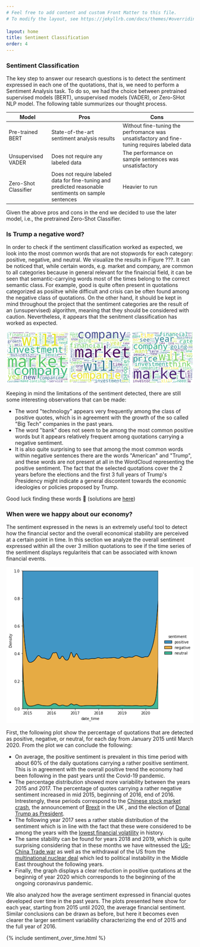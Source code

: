 ```yaml
---
# Feel free to add content and custom Front Matter to this file.
# To modify the layout, see https://jekyllrb.com/docs/themes/#overriding-theme-defaults

layout: home
title: Sentiment Classification
order: 4
---
```

### Sentiment Classification
The key step to answer our research questions is to detect the sentiment expressed in each one of the quotations, that is, we need to perform a Sentiment Analysis task. To do so, we had the choice between pretrained supervised models (BERT), unsupervised models (VADER), or Zero-SHot NLP model. The following table summurizes our thought process.

| Model |  Pros |  Cons |
|-------|-------|-------|
| Pre-trained BERT | State-of-the-art sentiment analysis results | Without fine-tuning the perfromance was unsatisfactory and fine-tuning requires labeled data |  
| Unsupervised VADER | Does not require any labeled data | The performance on sample sentences was unsatisfactory|
| Zero-Shot Classifier | Does not require labeled data for fine-tuning and predicted reasonable sentiments on sample sentences | Heavier to run| 

Given the above pros and cons in the end we decided to use the later model, i.e., the pretrained Zero-Shot Classifier.

### Is Trump a negative word?
In order to check if the sentiment classification worked as expected, we look into the most common words that are not stopwords for each category: positive, negative, and neutral. We visualize the results in Figure ???. It can be noticed that, while certain words, e.g. market and company, are common to all categories because in general relevant for the finaincial field, it can be seen that semantic-carrying words most of the times belong to the correct semantic class. For example, good is quite often present in quotations categorized as posiitve while difficult and crisis can be often found among the negative class of quotations. On the other hand, it should be kept in mind throughout the project that the sentiment categories are the result of an (unsupervised) algorithm, meaning that they should be considered with caution. Nevertheless, it appears that the senitment classification has worked as expected. 

![WordCloud chart of word frequency per sentiment class](./images/WordCloud_all.png "WordCloud chart of word frequency per sentiment class")

Keeping in mind the limitations of the sentiment detected, there are still some interesting observations that can be made:
- The word "technology" appears very frequently among the class of positive quotes, which is in agreement with the growth of the so called "Big Tech" companies in the past years. 
- The word "bank" does not seem to be among the most common positive words but it appears relatively frequent among quotations carrying a negative sentiment.
- It is also quite surprising to see that among the most common words within negative sentences there are the words "American" and "Trump", and these words are not present at all in the WordCloud representing the positive sentiment. The fact that the selected quotations cover the 2 years before the elections and the first 3 full years of Trump's Presidency might indicate a general discontent towards the economic ideologies or policies proposed by Trump. 

Good luck finding these words 🤣 (solutions are [here](about.markdown))

### When were we happy about our economy? 
The sentiment expressed in the news is an extremely useful tool to detect how the financial sector and the overall economical stability are perceived at a certain point in time. In this section we analyze the overall sentiment expressed within all the over 3 million quotations to see if the time series of the sentiment displays regulariteis that can be associated with known financial events. 

<p align="center">
  <img src="./images/time_series_sentiment_percentage.png" />
</p>

First, the following plot show the percentage of quotations that are detected as positive, negative, or neutral, for each day from January 2015 until March 2020. From the plot we can conclude the following:
- On average, the positive sentiment is prevalent in this time period with about 60% of the daily quotations carrying a rather positive sentiment. This is in agreement with the overall positive trend the economy had been following in the past years until the Covid-19 pandemic. 
- The percentage distribution showed more variability between the years 2015 and 2017. The percentage of quotes carrying a rather negative sentiment increased in mid 2015, beginning of 2016, end of 2016. Intrestengly, these periods correspond to the [Chinese stock market crash](https://www.reuters.com/article/us-china-stocks-trading-halt-idUSKBN0UI0CU20160104), the announcement of [Brexit](https://www.bloomberg.com/graphics/2016-brexit-referendum/) in the UK , and the election of [Donal Trump as President](https://www.bbc.com/news/election-us-2016-37920175). 
- The following year 2017 sees a rather stable distribution of the sentiment which is in line with the fact that these were considered to be among the years with the [lowest financial volatility](https://finance.yahoo.com/news/p-500-volatility-2017-lowest-113321953.html) in history.
- The same stability can be found for years 2018 and 2019, which is quite surprising considering that in these months we have witnessed the [US-China Trade war](https://www.bbc.com/news/business-45899310) as well as the withdrawal of the US from the [multinational nuclear deal](https://edition.cnn.com/interactive/2020/01/world/us-iran-conflict-timeline-trnd/) which led to political instability in the Middle East throughout the following years. 
- Finally, the graph displays a clear reduction in positive quotations at the beginnig of year 2020 which corresponds to the beginning of the ongoing coronavirus pandemic.

We also analyzed how the average sentiment expressed in financial quotes developed over time in the past years. The plots presented here show for each year, starting from 2015 until 2020, the average financial sentiment. Similar conclusions can be drawn as before, but here it becomes even clearer the larger sentiment variability characterizing the end of 2015 and the full year of 2016.

{% include sentiment_over_time.html %}
